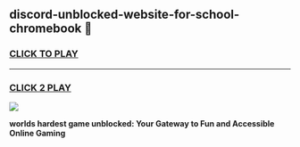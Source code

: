 
## discord-unblocked-website-for-school-chromebook 👋
<h3>
<a href="https://premium.freeplayer.one?title=discord-unblocked-website-for-school-chromebook&ref=14F">CLICK TO PLAY</a></h3>
<hr>

<h3>
<a href="https://premium.freeplayer.one?title=discord-unblocked-website-for-school-chromebook&ref=14F">CLICK 2 PLAY</a>
  
</h3>

<a href="https://premium.freeplayer.one?title=discord-unblocked-website-for-school-chromebook&ref=12F/"><img src="https://clearcache.store/games.png"></a>


**worlds hardest game unblocked: Your Gateway to Fun and Accessible Online Gaming**
